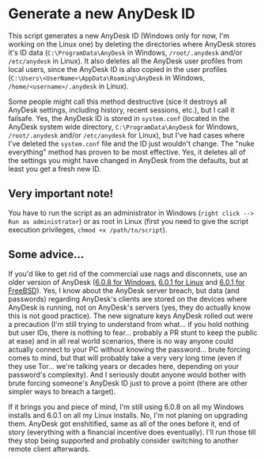 # Generate a new AnyDesk ID

This script generates a new AnyDesk ID (Windows only for now, I'm working on the Linux one) by deleting the directories where AnyDesk stores it's ID data (`C:\ProgramData\AnyDesk` in Windows, `/root/.anydesk` and/or `/etc/anydesk` in Linux). It also deletes all the AnyDesk user profiles from local users, since the AnyDesk ID is also copied in the user profiles (`C:\Users\<UserName>\AppData\Roaming\AnyDesk` in Windows, `/home/<username>/.anydesk` in Linux).

Some people might call this method destructive (sice it destroys all AnyDesk settings, including history, recent sessions, etc.), but I call it failsafe. Yes, the AnyDesk ID is stored in `system.conf` (located in the AnyDesk system wide directory, `C:\ProgramData\AnyDesk` for Windows, `/root/.anydesk` and/or `/etc/anydesk` for Linux), but I've had cases where I've deleted the `system.conf` file and the ID just wouldn't change. The "nuke everything" method has proven to be most effective. Yes, it deletes all of the settings you might have changed in AnyDesk from the defaults, but at least you get a fresh new ID.

## Very important note!

You have to run the script as an administrator in Windows (`right click --> Run as administrator`) or as root in Linux (first you need to give the script execution privileges, `chmod +x /path/to/script`).

## Some advice...

If you'd like to get rid of the commercial use nags and disconnets, use an older version of AnyDesk ([6.0.8 for Windows](https://web.archive.org/web/20200904143608/https://download.anydesk.com/AnyDesk.exe), [6.0.1 for Linux](https://web.archive.org/web/20231223072643/https://download.anydesk.com/linux/deb/anydesk_6.0.1-1_amd64.deb) and [6.0.1 for FreeBSD](https://web.archive.org/web/20231223072637/https://download.anydesk.com/freebsd/anydesk-freebsd-6.0.1-x86_64.tar.gz)). Yes, I know about the AnyDesk server breach, but data (and passwords) regarding AnyDesk's clients are stored on the devices where AnyDesk is running, not on AnyDesk's servers (yes, they do actually know this is not good practice). The new signature keys AnyDesk rolled out were a precaution (I'm still trying to understand from what... if you hold nothing but user IDs, there is nothing to fear... probably a PR stunt to keep the public at ease) and in all real world scenarios, there is no way anyone could actually connect to your PC without knowing the password... brute forcing comes to mind, but that will probably take a very very long time (even if they use Tor... we're talking years or decades here, depending on your password's complexity). And I seriously doubt anyone would bother with brute forcing someone's AnyDesk ID just to prove a point (there are other simpler ways to breach a target).

If it brings you and piece of mind, I'm still using 6.0.8 on all my Windows installs and 6.0.1 on all my Linux installs. No, I'm not planing on upgrading them. AnyDesk got enshitified, same as all of the ones before it, end of story (everything with a financial incentive does eventually). I'll run those till they stop being supported and probably consider switching to another remote client afterwards.
